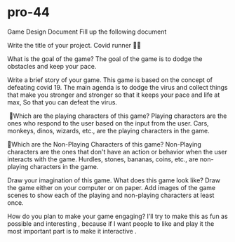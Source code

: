 # pro-44

Game Design Document
Fill up the following document 




Write the title of your project. 
Covid runner 🏃‍♂️ 


What is the goal of the game? 
The goal of the game is to dodge the obstacles and keep your pace.



Write a brief story of your game.
This game is based on the concept of defeating covid 19. The main agenda is to dodge the virus and collect things that make you stronger and stronger so that it keeps your pace and life at max, So that you can defeat the virus.






 Which are the playing characters of this game? 
Playing characters are the ones who respond to the user based on the input from the user.
Cars, monkeys, dinos, wizards, etc., are the playing characters in the game.  


Which are the Non-Playing Characters of this game?
Non-Playing characters are the ones that don't have an action or behavior when the user interacts with the game.
Hurdles, stones, bananas, coins, etc., are non-playing characters in the game.   




Draw your imagination of this game. What does this game look like?
Draw the game either on your computer or on paper. 
Add images of the game scenes to show each of the playing and non-playing characters at least once.  






How do you plan to make your game engaging? 
I’ll try to make this as fun as possible and interesting , because if I want people to like and play it the most important part is to make it interactive .
